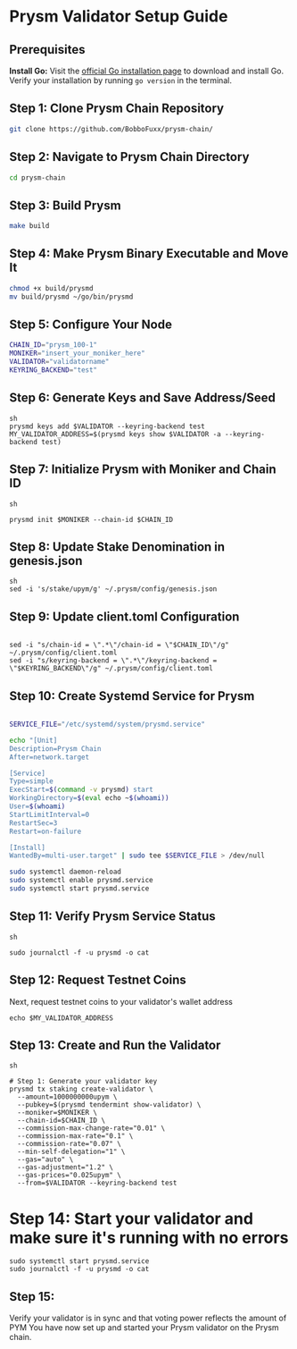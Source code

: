 # Prysm Validator Setup Guide

## Prerequisites
**Install Go:**
Visit the [official Go installation page](https://golang.org/dl/) to download and install Go. Verify your installation by running `go version` in the terminal.

## Step 1: Clone Prysm Chain Repository
```sh
git clone https://github.com/BobboFuxx/prysm-chain/
```
## Step 2: Navigate to Prysm Chain Directory
```sh
cd prysm-chain
```
## Step 3: Build Prysm
```sh
make build
```
## Step 4: Make Prysm Binary Executable and Move It
```sh
chmod +x build/prysmd
mv build/prysmd ~/go/bin/prysmd
```
## Step 5: Configure Your Node
```sh
CHAIN_ID="prysm_100-1"
MONIKER="insert_your_moniker_here"
VALIDATOR="validatorname"
KEYRING_BACKEND="test"
```
## Step 6: Generate Keys and Save Address/Seed
```
sh
prysmd keys add $VALIDATOR --keyring-backend test 
MY_VALIDATOR_ADDRESS=$(prysmd keys show $VALIDATOR -a --keyring-backend test)
```
## Step 7: Initialize Prysm with Moniker and Chain ID
```
sh

prysmd init $MONIKER --chain-id $CHAIN_ID
```
## Step 8: Update Stake Denomination in genesis.json
```
sh
sed -i 's/stake/upym/g' ~/.prysm/config/genesis.json
```
## Step 9: Update client.toml Configuration
```

sed -i "s/chain-id = \".*\"/chain-id = \"$CHAIN_ID\"/g" ~/.prysm/config/client.toml
sed -i "s/keyring-backend = \".*\"/keyring-backend = \"$KEYRING_BACKEND\"/g" ~/.prysm/config/client.toml
```
## Step 10: Create Systemd Service for Prysm
```sh

SERVICE_FILE="/etc/systemd/system/prysmd.service"

echo "[Unit]
Description=Prysm Chain
After=network.target

[Service]
Type=simple
ExecStart=$(command -v prysmd) start
WorkingDirectory=$(eval echo ~$(whoami))
User=$(whoami)
StartLimitInterval=0
RestartSec=3
Restart=on-failure

[Install]
WantedBy=multi-user.target" | sudo tee $SERVICE_FILE > /dev/null

sudo systemctl daemon-reload
sudo systemctl enable prysmd.service
sudo systemctl start prysmd.service
```
## Step 11: Verify Prysm Service Status
```
sh

sudo journalctl -f -u prysmd -o cat
```
## Step 12: Request Testnet Coins
Next, request testnet coins to your validator's wallet address 

```echo $MY_VALIDATOR_ADDRESS ```

## Step 13: Create and Run the Validator
```
sh

# Step 1: Generate your validator key
prysmd tx staking create-validator \
  --amount=1000000000upym \
  --pubkey=$(prysmd tendermint show-validator) \
  --moniker=$MONIKER \
  --chain-id=$CHAIN_ID \
  --commission-max-change-rate="0.01" \
  --commission-max-rate="0.1" \
  --commission-rate="0.07" \
  --min-self-delegation="1" \
  --gas="auto" \
  --gas-adjustment="1.2" \
  --gas-prices="0.025upym" \
  --from=$VALIDATOR --keyring-backend test
```
# Step 14: Start your validator and make sure it's running with no errors
```
sudo systemctl start prysmd.service
sudo journalctl -f -u prysmd -o cat
```
## Step 15: 
Verify your validator is in sync and that voting power reflects the amount of PYM
You have now set up and started your Prysm validator on the Prysm chain.
